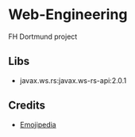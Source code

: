 # Web-Engineering
FH Dortmund project

## Libs
* javax.ws.rs:javax.ws-rs-api:2.0.1

## Credits
* [Emojipedia](http://emojipedia.org/apple/)
